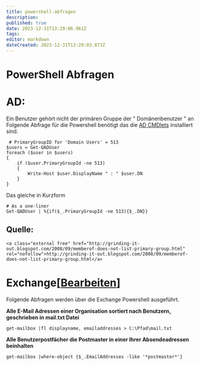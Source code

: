 ```yaml
---
title: powershell-abfragen
description: 
published: true
date: 2023-12-31T13:29:06.961Z
tags: 
editor: markdown
dateCreated: 2023-12-31T13:29:03.873Z
---
```


# PowerShell Abfragen

# <span class="mw-headline" id="bkmrk-ad%3A-1">AD:</span>

Ein Benutzer gehört nicht der primären Gruppe der " Domänenbenutzer " an  
Folgende Abfrage für die Powershell benötigt das die [AD CMDlets](http://www.quest.com/powershell/activeroles-server.aspx%7CQuest) installiert sind.

```
 # PrimaryGroupID for 'Domain Users' = 513
$users = Get-QADUser
foreach ($user in $users) 
{
    if ($user.PrimaryGroupId -ne 513) 
    {
        Write-Host $user.DisplayName " : " $user.DN
    }
}
```

Das gleiche in Kurzform

```
# As a one-liner
Get-QADUser | %{if($_.PrimaryGroupId -ne 513){$_.DN}}
```

## <span class="mw-headline" id="bkmrk-quelle%3A-1">Quelle:</span>

```
<a class="external free" href="http://grinding-it-out.blogspot.com/2008/09/memberof-does-not-list-primary-group.html" rel="nofollow">http://grinding-it-out.blogspot.com/2008/09/memberof-does-not-list-primary-group.html</a>
```

# <span class="mw-headline" id="bkmrk-exchange">Exchange</span><span class="mw-editsection"><span class="mw-editsection-bracket">\[</span>[Bearbeiten](https://wiki.eidolf.de/index.php?title=Abfragen&action=edit&section=3 "Abschnitt bearbeiten: Exchange")<span class="mw-editsection-bracket">\]</span></span>

Folgende Abfragen werden über die Exchange Powershell ausgeführt.

  
**Alle E-Mail Adressen einer Organisation sortiert nach Benutzern, geschrieben in mail.txt Datei**

```
get-mailbox |fl displayname, emailaddresses > C:\Pfad\mail.txt
```

**Alle Benutzerpostfächer die Postmaster in einer Ihrer Absendeadressen beinhalten**

```
get-mailbox |where-object {$_.EmailAddresses -like '*postmaster*'}
```